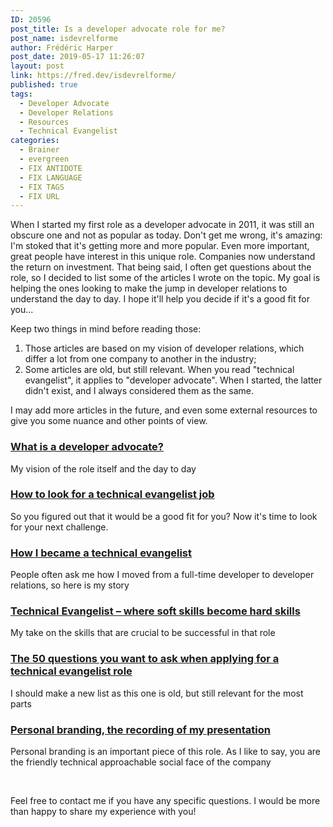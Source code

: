 ```yaml
---
ID: 20596
post_title: Is a developer advocate role for me?
post_name: isdevrelforme
author: Frédéric Harper
post_date: 2019-05-17 11:26:07
layout: post
link: https://fred.dev/isdevrelforme/
published: true
tags:
  - Developer Advocate
  - Developer Relations
  - Resources
  - Technical Evangelist
categories:
  - Brainer
  - evergreen
  - FIX ANTIDOTE
  - FIX LANGUAGE
  - FIX TAGS
  - FIX URL
---
```

<p class="p3"><span class="s1">When I started my first role as a developer advocate in 2011, it was still an obscure one and not as popular as today. Don't get me wrong, it's amazing: I'm stoked that it's getting more and more popular. Even more important, great people have interest in this unique role. Companies now understand the return on investment. That </span><span class="s3">being said</span><span class="s1">, I often get questions about the role, so I decided to list some of the articles I wrote on the topic. My goal is helping the ones looking to make the jump in developer relations to understand the day to day. I hope it'll help you decide if it's a good fit for you...</span></p>
<p class="p3"><span class="s1">Keep two things in mind before reading those:</span></p>

<ol class="ol1">
 	<li class="li3"><span class="s5">Those articles </span><span class="s3">are based</span><span class="s5"> on my vision of developer relations, which differ a lot from one company to another in the industry;</span></li>
 	<li class="li3"><span class="s1">Some articles are old, but still relevant. When you read "technical evangelist", it applies to "developer advocate". When I started, the latter didn't exist, and I always considered them as the same.</span><span class="s2">
</span></li>
</ol>
<p class="p3"><span class="s5">I may add more articles in the future, and even some external resources to give you some nuance and other points of view</span><span class="s1">.</span></p>

<h3 class="p4"><span class="s7"><a href="https://fred.dev/developeradvocate/">What is a developer advocate?<b></b></a></span></h3>
<p class="p3"><span class="s1">My vision of the role itself and the day to day</span></p>

<h3 class="p4"><span class="s7"><a href="https://fred.dev/how-to-look-for-a-technical-evangelist-job/">How to look for a technical evangelist job<b></b></a></span></h3>
<p class="p3"><span class="s1">So you figured out that it would be a good fit for you? Now it's time to look for your next challenge.</span></p>

<h3 class="p4"><span class="s7"><a href="https://fred.dev/how-i-became-a-technical-evangelist/">How I became a technical evangelist<b></b></a></span></h3>
<p class="p3"><span class="s1">People often ask me how I moved from a full-time developer to developer relations, so here is my story</span></p>

<h3 class="p4"><span class="s7"><a href="https://fred.dev/softskills/">Technical Evangelist – where soft skills become hard skills<b></b></a></span></h3>
<p class="p3"><span class="s1">My take on the skills that are crucial to be successful in that role</span></p>

<h3 class="p4"><span class="s7"><a href="https://fred.dev/50questions/">The 50 questions you want to ask when applying for a technical evangelist role<b></b></a></span></h3>
<p class="p3"><span class="s1">I should make a new list as this one is old, but still relevant for the most parts</span></p>

<h3 class="p4"><span class="s7"><a href="https://fred.dev/kws-personalbranding/">Personal branding, the recording of my presentation<b></b></a></span></h3>
<p class="p3"><span class="s1">Personal branding is an important piece of this role. As I like to say, you are the friendly technical approachable social face of the company</span></p>
&nbsp;
<p class="p3"><span class="s1">Feel free to contact me if you have any specific questions. I would be more than happy to share my experience with you!</span></p>